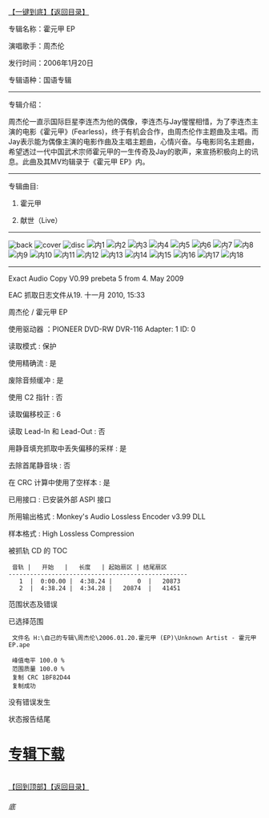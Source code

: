 [【一键到底】](#底)[【返回目录】](/README.md)

专辑名称：霍元甲 EP

演唱歌手：周杰伦

发行时间：2006年1月20日

专辑语种：国语专辑

------------
专辑介绍：

周杰伦一直示国际巨星李连杰为他的偶像，李连杰与Jay惺惺相惜，为了李连杰主演的电影《霍元甲》(Fearless)，终于有机会合作，由周杰伦作主题曲及主唱。而Jay表示能为偶像主演的电影作曲及主唱主题曲，心情兴奋。与电影同名主题曲，希望透过一代中国武术宗师霍元甲的一生传奇及Jay的歌声，来宣扬积极向上的讯息。此曲及其MV均辑录于《霍元甲 EP》内。 

------------
专辑曲目: 

01. 霍元甲

02. 献世（Live） 

------------
![back](https://image.acg.lol/file/2025/10/04/back2b1004902d70b543.jpg)
![cover](https://image.acg.lol/file/2025/10/04/covere913b0bad400edcb.jpg)
![disc](https://image.acg.lol/file/2025/10/04/discb1df69d60fd7bc96.jpg)
![内1](https://image.acg.lol/file/2025/10/04/1519f073d54ebe514.jpg)
![内2](https://image.acg.lol/file/2025/10/04/2d6e5e89f67ae64bd.jpg)
![内3](https://image.acg.lol/file/2025/10/04/304dc385ef016b37a.jpg)
![内4](https://image.acg.lol/file/2025/10/04/49f2b96b3ed2c699e.jpg)
![内5](https://image.acg.lol/file/2025/10/04/539d4435c8589d60a.jpg)
![内6](https://image.acg.lol/file/2025/10/04/6ff167fbbab54b21c.jpg)
![内7](https://image.acg.lol/file/2025/10/04/715553cda07c3a081.jpg)
![内8](https://image.acg.lol/file/2025/10/04/81896764cbeeffd6b.jpg)
![内9](https://image.acg.lol/file/2025/10/04/9264c5d7934c67f71.jpg)
![内10](https://image.acg.lol/file/2025/10/04/10bde5d88d36f2c2fd.jpg)
![内11](https://image.acg.lol/file/2025/10/04/110aedeec77f551c6c.jpg)
![内12](https://image.acg.lol/file/2025/10/04/12f4a12b658e5c4f41.jpg)
![内13](https://image.acg.lol/file/2025/10/04/13204b3be60dbd7c58.jpg)
![内14](https://image.acg.lol/file/2025/10/04/141ee78208246b9c6f.jpg)
![内15](https://image.acg.lol/file/2025/10/04/1548fad2e3508f8568.jpg)
![内16](https://image.acg.lol/file/2025/10/04/164fa4b3f1bc776dc6.jpg)
![内17](https://image.acg.lol/file/2025/10/04/172981831670c7c343.jpg)
![内18](https://image.acg.lol/file/2025/10/04/181a916a0fff0663c1.jpg)

------------
Exact Audio Copy V0.99 prebeta 5 from 4. May 2009

EAC 抓取日志文件从19. 十一月 2010, 15:33

周杰伦 / 霍元甲  EP

使用驱动器  ：PIONEER DVD-RW  DVR-116   Adapter: 1  ID: 0

读取模式     : 保护

使用精确流   : 是

废除音频缓冲 : 是

使用 C2 指针 : 否

读取偏移校正                   : 6

读取 Lead-In 和 Lead-Out       : 否

用静音填充抓取中丢失偏移的采样 : 是

去除首尾静音块                 : 否

在 CRC 计算中使用了空样本      : 是

已用接口                       : 已安装外部 ASPI 接口

所用输出格式 : Monkey's Audio Lossless Encoder v3.99 DLL

样本格式     : High Lossless Compression


被抓轨 CD 的 TOC

     音轨 |   开始   |   长度   | 起始扇区 | 结尾扇区 
    --------------------------------------------------
       1  |  0:00.00 |  4:38.24 |       0  |   20873  
       2  |  4:38.24 |  4:34.28 |   20874  |   41451  


范围状态及错误

已选择范围

     文件名 H:\自己的专辑\周杰伦\2006.01.20.霍元甲 (EP)\Unknown Artist - 霍元甲  EP.ape

     峰值电平 100.0 %
     范围质量 100.0 %
     复制 CRC 1BF82D44
     复制成功

没有错误发生

状态报告结尾

# [专辑下载](https://url53.ctfile.com/f/25713053-8445355735-faee58?p=1024)
<br>[【回到顶部】](#readme)[【返回目录】](/README.md)
###### 底

